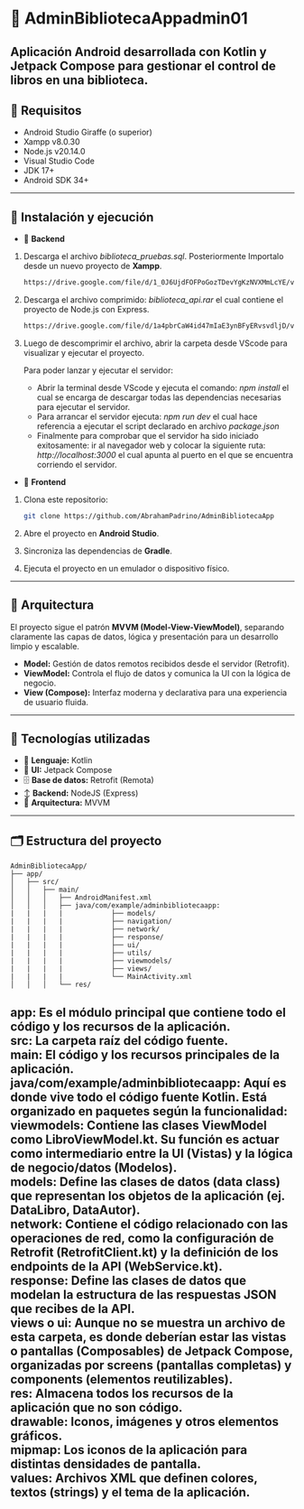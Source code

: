 # 📗 AdminBibliotecaAppadmin01

Aplicación Android desarrollada con **Kotlin** y **Jetpack Compose** para gestionar el control de libros en una biblioteca.
---

## 📑 Requisitos

- Android Studio Giraffe (o superior)
- Xampp v8.0.30
- Node.js v20.14.0
- Visual Studio Code
- JDK 17+
- Android SDK 34+
---

## 🚀 Instalación y ejecución
-    🔳 **Backend**

1. Descarga el archivo *biblioteca_pruebas.sql*. Posteriormente Importalo desde un nuevo proyecto de **Xampp**.
    ```bash
   https://drive.google.com/file/d/1_0J6UjdFOFPoGozTDevYgKzNVXMmLcYE/view?usp=drive_link
   ```
2. Descarga el archivo comprimido: *biblioteca_api.rar* el cual contiene el proyecto de Node.js con Express.
    ```bash
   https://drive.google.com/file/d/1a4pbrCaW4id47mIaE3ynBFyERvsvdljD/view?usp=sharing
   ```
3. Luego de descomprimir el archivo, abrir la carpeta desde VScode para visualizar y ejecutar el proyecto.

   Para poder lanzar y ejecutar el servidor:

    - Abrir la terminal desde VScode y ejecuta el comando: *npm install* el cual se encarga de descargar todas las dependencias necesarias para ejecutar el servidor.
    - Para arrancar el servidor ejecuta: *npm run dev* el cual hace referencia a ejecutar el script declarado en archivo *package.json*
    - Finalmente para comprobar que el servidor ha sido iniciado exitosamente: ir al navegador web y colocar la siguiente ruta: *http://localhost:3000* el cual apunta al puerto en el que se encuentra corriendo el servidor.

- 🔲 **Frontend**

1. Clona este repositorio:
   ```bash
   git clone https://github.com/AbrahamPadrino/AdminBibliotecaApp
   ```

2. Abre el proyecto en **Android Studio**.

3. Sincroniza las dependencias de **Gradle**.

4. Ejecuta el proyecto en un emulador o dispositivo físico.
---

## 🧱 Arquitectura
El proyecto sigue el patrón **MVVM (Model-View-ViewModel)**, separando claramente las capas de datos, lógica y presentación para un desarrollo limpio y escalable.

- **Model:** Gestión de datos remotos recibidos desde el servidor (Retrofit).
- **ViewModel:** Controla el flujo de datos y comunica la UI con la lógica de negocio.
- **View (Compose):** Interfaz moderna y declarativa para una experiencia de usuario fluida.
---

## 🧩 Tecnologías utilizadas
- 🧠 **Lenguaje:** Kotlin
- 🎨 **UI:** Jetpack Compose
- 🗄️ **Base de datos:** Retrofit (Remota)
- ↕️ **Backend:** NodeJS (Express)
- 🧱 **Arquitectura:** MVVM
---

## 🗂️ Estructura del proyecto
```plaintext
AdminBibliotecaApp/
├── app/                                        
│   ├── src/
│   │   ├── main/
│   │   │   ├── AndroidManifest.xml
│   │   │   ├── java/com/example/adminbibliotecaapp:                    
|   |   |   |            ├── models/
|   |   |   |            ├── navigation/
|   |   |   |            ├── network/
|   |   |   |            ├── response/
|   |   |   |            ├── ui/
|   |   |   |            ├── utils/
|   |   |   |            ├── viewmodels/
|   |   |   |            ├── views/
|   |   |   |            └── MainActivity.xml
│   │   │   └── res/
```
**app:** Es el módulo principal que contiene todo el código y los recursos de la aplicación.  
**src:** La carpeta raíz del código fuente.  
**main:** El código y los recursos principales de la aplicación.  
**java/com/example/adminbibliotecaapp:** Aquí es donde vive todo el código fuente Kotlin. Está organizado en paquetes según la funcionalidad:  
**viewmodels:** Contiene las clases ViewModel como LibroViewModel.kt. Su función es actuar como intermediario entre la UI (Vistas) y la lógica de negocio/datos (Modelos).  
**models:** Define las clases de datos (data class) que representan los objetos de la aplicación (ej. DataLibro, DataAutor).  
**network:** Contiene el código relacionado con las operaciones de red, como la configuración de Retrofit (RetrofitClient.kt) y la definición de los endpoints de la API (WebService.kt).  
**response:** Define las clases de datos que modelan la estructura de las respuestas JSON que recibes de la API.  
**views o ui:** Aunque no se muestra un archivo de esta carpeta, es donde deberían estar las vistas o pantallas (Composables) de Jetpack Compose, organizadas por screens (pantallas completas) y components (elementos reutilizables).  
**res:** Almacena todos los recursos de la aplicación que no son código.  
**drawable:** Iconos, imágenes y otros elementos gráficos.  
**mipmap:** Los iconos de la aplicación para distintas densidades de pantalla.  
**values:** Archivos XML que definen colores, textos (strings) y el tema de la aplicación.  
---
